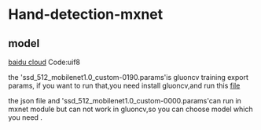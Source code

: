 # Hand-detection-mxnet


## model 

[baidu cloud](https://pan.baidu.com/s/1TJO2aVy_WHpcHly-5LfIJQ)  Code:uif8

the 'ssd_512_mobilenet1.0_custom-0190.params'is gluoncv training export params, if you want to run that,you need install gluoncv,and run this [file](https://github.com/ZHEQIUSHUI/Hand-detection-mxnet/blob/master/hand-detection-by-gluoncv.py)

the json file and 'ssd_512_mobilenet1.0_custom-0000.params'can run in mxnet module but can not work in gluoncv,so you can choose model which you need .

